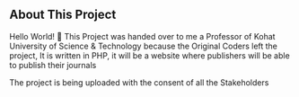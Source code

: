 ## About This Project
Hello World! 👋
This Project was handed over to me a Professor of Kohat University of Science & Technology because the Original Coders left the project, It is written in PHP, it will be a website where publishers will be able to publish their journals


The project is being uploaded with the consent of all the Stakeholders
